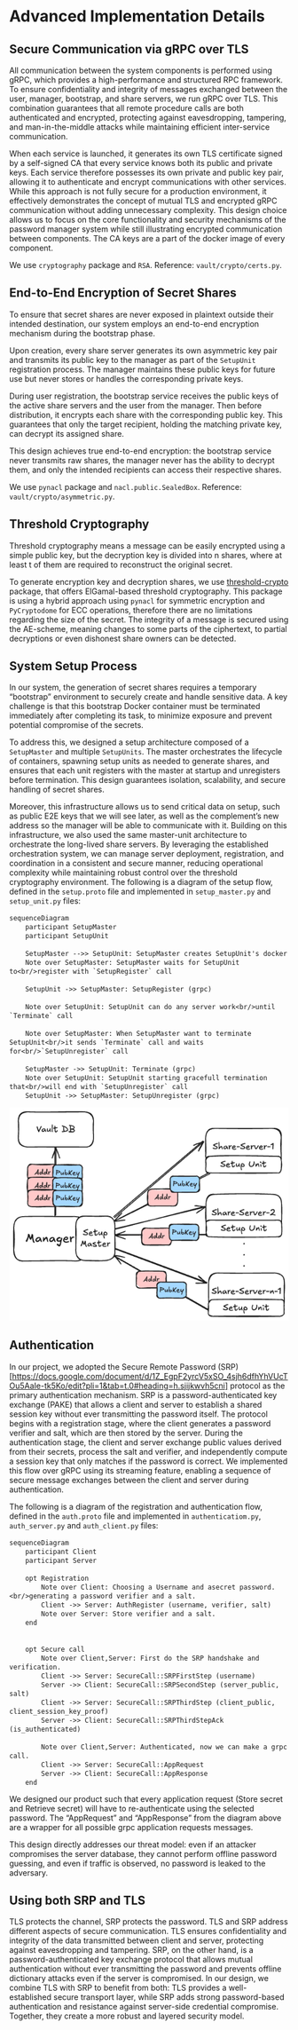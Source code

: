# Advanced Implementation Details

## Secure Communication via gRPC over TLS
All communication between the system components is performed using gRPC, which provides a high-performance and structured RPC framework. To ensure confidentiality and integrity of messages exchanged between the user, manager, bootstrap, and share servers, we run gRPC over TLS. This combination guarantees that all remote procedure calls are both authenticated and encrypted, protecting against eavesdropping, tampering, and man-in-the-middle attacks while maintaining efficient inter-service communication.

When each service is launched, it generates its own TLS certificate signed by a self-signed CA that every service knows both its public and private keys. Each service therefore possesses its own private and public key pair, allowing it to authenticate and encrypt communications with other services. While this approach is not fully secure for a production environment, it effectively demonstrates the concept of mutual TLS and encrypted gRPC communication without adding unnecessary complexity. This design choice allows us to focus on the core functionality and security mechanisms of the password manager system while still illustrating encrypted communication between components.
The CA keys are a part of the docker image of every component.

We use `cryptography` package and `RSA`.
Reference:  `vault/crypto/certs.py`.

## End-to-End Encryption of Secret Shares
To ensure that secret shares are never exposed in plaintext outside their intended destination, our system employs an end-to-end encryption mechanism during the bootstrap phase.

Upon creation, every share server generates its own asymmetric key pair and transmits its public key to the manager as part of the `SetupUnit` registration process. The manager maintains these public keys for future use but never stores or handles the corresponding private keys.

During user registration, the bootstrap service receives the public keys of the active share servers and the user from the manager. Then before distribution, it encrypts each share with the corresponding public key. This guarantees that only the target recipient, holding the matching private key, can decrypt its assigned share.

This design achieves true end-to-end encryption: the bootstrap service never transmits raw shares, the manager never has the ability to decrypt them, and only the intended recipients can access their respective shares.

We use `pynacl` package and `nacl.public.SealedBox`.
Reference:  `vault/crypto/asymmetric.py`.

## Threshold Cryptography
Threshold cryptography means a message can be easily encrypted using a simple public key, but the decryption key is divided into n shares, where at least t of them are required to reconstruct the original secret.

To generate encryption key and decryption shares, we use [threshold-crypto](https://github.com/tompetersen/threshold-crypto.git) package, that offers ElGamal-based threshold cryptography.
This package is using a hybrid approach using `pynacl` for symmetric encryption and `PyCryptodome` for ECC operations, therefore there are no limitations regarding the size of the secret.
The integrity of a message is secured using the AE-scheme, meaning changes to some parts of the ciphertext, to partial decryptions or even dishonest share owners can be detected.

## System Setup Process
In our system, the generation of secret shares requires a temporary “bootstrap” environment to securely create and handle sensitive data. A key challenge is that this bootstrap Docker container must be terminated immediately after completing its task, to minimize exposure and prevent potential compromise of the secrets.

To address this, we designed a setup architecture composed of a `SetupMaster` and multiple `SetupUnits`. The master orchestrates the lifecycle of containers, spawning setup units as needed to generate shares, and ensures that each unit registers with the master at startup and unregisters before termination. This design guarantees isolation, scalability, and secure handling of secret shares.

Moreover, this infrastructure allows us to send critical data on setup, such as public E2E keys that we will see later, as well as the complement’s new address so the manager will be able to communicate with it.
Building on this infrastructure, we also used the same master-unit architecture to orchestrate the long-lived share servers. By leveraging the established orchestration system, we can manage server deployment, registration, and coordination in a consistent and secure manner, reducing operational complexity while maintaining robust control over the threshold cryptography environment.
The following is a diagram of the setup flow, defined in the `setup.proto` file and implemented in `setup_master.py` and `setup_unit.py` files:

```mermaid
sequenceDiagram
    participant SetupMaster
    participant SetupUnit

    SetupMaster -->> SetupUnit: SetupMaster creates SetupUnit's docker
    Note over SetupMaster: SetupMaster waits for SetupUnit to<br/>register with `SetupRegister` call

    SetupUnit ->> SetupMaster: SetupRegister (grpc)

    Note over SetupUnit: SetupUnit can do any server work<br/>until `Terminate` call

    Note over SetupMaster: When SetupMaster want to terminate SetupUnit<br/>it sends `Terminate` call and waits for<br/>`SetupUnregister` call

    SetupMaster ->> SetupUnit: Terminate (grpc)
    Note over SetupUnit: SetupUnit starting gracefull termination that<br/>will end with `SetupUnregister` call
    SetupUnit ->> SetupMaster: SetupUnregister (grpc)

```
![Setup](assets/setup.excalidraw.png)

## Authentication
In our project, we adopted the Secure Remote Password (SRP)[https://docs.google.com/document/d/1Z_EgpF2yrcV5xSO_4sjh6dfhYhVUcTOu5AaIe-tk5Ko/edit?pli=1&tab=t.0#heading=h.sjijkwvh5cni] protocol as the primary authentication mechanism. SRP is a password-authenticated key exchange (PAKE) that allows a client and server to establish a shared session key without ever transmitting the password itself. The protocol begins with a registration stage, where the client generates a password verifier and salt, which are then stored by the server. During the authentication stage, the client and server exchange public values derived from their secrets, process the salt and verifier, and independently compute a session key that only matches if the password is correct.
We implemented this flow over gRPC using its streaming feature, enabling a sequence of secure message exchanges between the client and server during authentication.

The following is a diagram of the registration and authentication flow, defined in the `auth.proto` file and implemented in `authenticatiom.py`, `auth_server.py` and `auth_client.py` files:

```mermaid
sequenceDiagram
    participant Client
    participant Server

    opt Registration
        Note over Client: Choosing a Username and asecret password.<br/>generating a password verifier and a salt.
        Client ->> Server: AuthRegister (username, verifier, salt)
        Note over Server: Store verifier and a salt.
    end


    opt Secure call
        Note over Client,Server: First do the SRP handshake and verification.
        Client ->> Server: SecureCall::SRPFirstStep (username)
        Server ->> Client: SecureCall::SRPSecondStep (server_public, salt)
        Client ->> Server: SecureCall::SRPThirdStep (client_public, client_session_key_proof)
        Server ->> Client: SecureCall::SRPThirdStepAck (is_authenticated)

        Note over Client,Server: Authenticated, now we can make a grpc call.
        Client ->> Server: SecureCall::AppRequest
        Server ->> Client: SecureCall::AppResponse
    end

```


We designed our product such that every application request (Store secret and Retrieve secret) will have to re-authenticate using the selected password.
The “AppRequest” and “AppResponse” from the diagram above are a wrapper for all possible grpc application requests messages.

This design directly addresses our threat model: even if an attacker compromises the server database, they cannot perform offline password guessing, and even if traffic is observed, no password is leaked to the adversary.

## Using both SRP and TLS
TLS protects the channel, SRP protects the password.
TLS and SRP address different aspects of secure communication. TLS ensures confidentiality and integrity of the data transmitted between client and server, protecting against eavesdropping and tampering. SRP, on the other hand, is a password-authenticated key exchange protocol that allows mutual authentication without ever transmitting the password and prevents offline dictionary attacks even if the server is compromised.
In our design, we combine TLS with SRP to benefit from both: TLS provides a well-established secure transport layer, while SRP adds strong password-based authentication and resistance against server-side credential compromise. Together, they create a more robust and layered security model.

